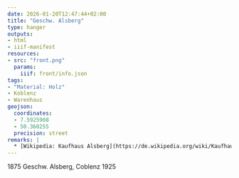 ```yaml
---
date: 2026-01-20T12:47:44+02:00
title: "Geschw. Alsberg"
type: hanger
outputs:
- html
- iiif-manifest
resources:
- src: "front.png"
  params:
    iiif: front/info.json
tags:
- "Material: Holz"
- Koblenz
- Warenhaus
geojson:
  coordinates:
  - 7.5925908
  - 50.360255
  precision: street
remarks: |
  * [Wikipedia: Kaufhaus Alsberg](https://de.wikipedia.org/wiki/Kaufhaus_Alsberg)
---
```

1875 Geschw. Alsberg, Coblenz 1925
